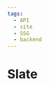 ```yaml
---
tags:
  - API
  - site
  - SSG
  - backend
---
```


# Slate

<include repo_url="https://github.com/foliant-docs/foliantcontrib.slate.git" path="README.md" sethead="2" nohead="true"></include>
